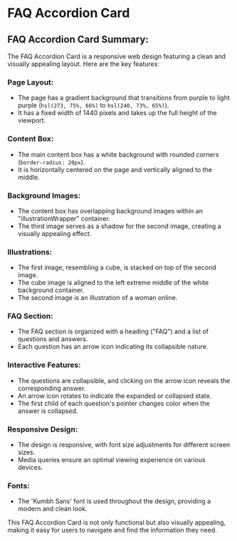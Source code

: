 # FAQ Accordion Card

## FAQ Accordion Card Summary:

The FAQ Accordion Card is a responsive web design featuring a clean and visually appealing layout. Here are the key features:

### Page Layout:
- The page has a gradient background that transitions from purple to light purple (`hsl(273, 75%, 66%)` to `hsl(240, 73%, 65%)`).
- It has a fixed width of 1440 pixels and takes up the full height of the viewport.

### Content Box:
- The main content box has a white background with rounded corners (`border-radius: 20px`).
- It is horizontally centered on the page and vertically aligned to the middle.

### Background Images:
- The content box has overlapping background images within an "illustrationWrapper" container.
- The third image serves as a shadow for the second image, creating a visually appealing effect.

### Illustrations:
- The first image, resembling a cube, is stacked on top of the second image.
- The cube image is aligned to the left extreme middle of the white background container.
- The second image is an illustration of a woman online.

### FAQ Section:
- The FAQ section is organized with a heading ("FAQ") and a list of questions and answers.
- Each question has an arrow icon indicating its collapsible nature.

### Interactive Features:
- The questions are collapsible, and clicking on the arrow icon reveals the corresponding answer.
- An arrow icon rotates to indicate the expanded or collapsed state.
- The first child of each question's pointer changes color when the answer is collapsed.

### Responsive Design:
- The design is responsive, with font size adjustments for different screen sizes.
- Media queries ensure an optimal viewing experience on various devices.

### Fonts:
- The 'Kumbh Sans' font is used throughout the design, providing a modern and clean look.

This FAQ Accordion Card is not only functional but also visually appealing, making it easy for users to navigate and find the information they need.
